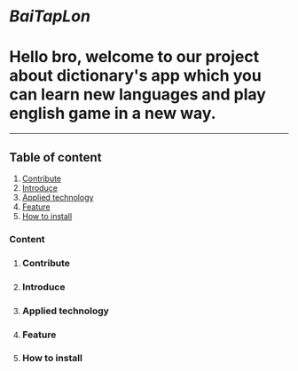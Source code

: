 # *BaiTapLon*
# Hello bro, welcome to our project about dictionary's app which you can learn new languages and play english game in a new way.
***

## Table of content
1. [Contribute](#Contribute)
2. [Introduce](#Introduce)
3. [Applied technology](#Applied_technology)
4. [Feature](#Feature)
5. [How to install](#How_to_install)

### Content
1. ### Contribute
2. ### Introduce
3. ### Applied technology
4. ### Feature
5. ### How to install
